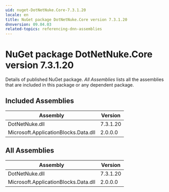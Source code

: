 ```yaml
---
uid: nuget-DotNetNuke.Core-7.3.1.20
locale: en
title: NuGet package DotNetNuke.Core version 7.3.1.20
dnnversion: 09.04.03
related-topics: referencing-dnn-assemblies
---
```


# NuGet package DotNetNuke.Core version 7.3.1.20
Details of published NuGet package.
*All Assemblies* lists all the assemblies that are included in this package or any dependent package.

## Included Assemblies

|Assembly|Version|
|---|---|
|DotNetNuke.dll|7.3.1.20|
|Microsoft.ApplicationBlocks.Data.dll|2.0.0.0|

## All Assemblies

|Assembly|Version|
|---|---|
|DotNetNuke.dll|7.3.1.20|
|Microsoft.ApplicationBlocks.Data.dll|2.0.0.0|

